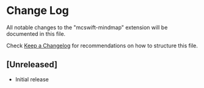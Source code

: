 # Change Log

All notable changes to the "mcswift-mindmap" extension will be documented in this file.

Check [Keep a Changelog](http://keepachangelog.com/) for recommendations on how to structure this file.

## [Unreleased]

- Initial release